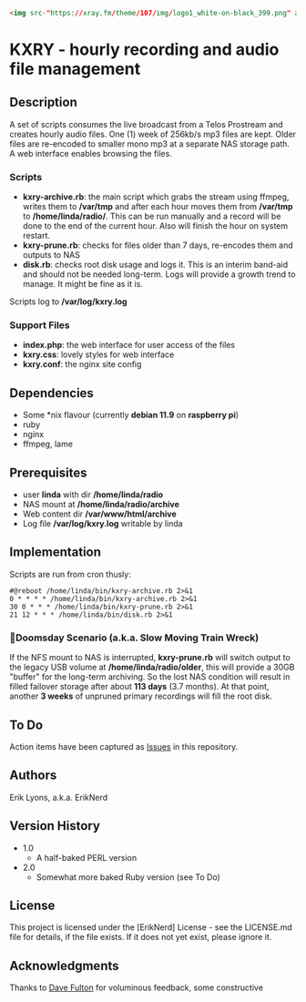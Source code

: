 ```html
<img src-"https://xray.fm/theme/107/img/logo1_white-on-black_399.png" alt="Xray Logo" width=200>
```
# KXRY - hourly recording and audio file management

## Description
A set of scripts consumes the live broadcast from a Telos Prostream and creates hourly audio files. One (1) week of 256kb/s mp3 files are kept. Older files are re-encoded to smaller mono mp3 at a separate NAS storage path. A web interface enables browsing the files.

### Scripts
* **kxry-archive.rb**: the main script which grabs the stream using ffmpeg, writes them to **/var/tmp** and after each hour moves them from **/var/tmp** to **/home/linda/radio/**. This can be run manually and a record will be done to the end of the current hour. Also will finish the hour on system restart.
* **kxry-prune.rb**: checks for files older than 7 days, re-encodes them and outputs to NAS
* **disk.rb**: checks root disk usage and logs it. This is an interim band-aid and should not be needed long-term. Logs will provide a growth trend to manage. It might be fine as it is. 

Scripts log to **/var/log/kxry.log**

### Support Files
* **index.php**: the web interface for user access of the files
* **kxry.css**: lovely styles for web interface
* **kxry.conf**: the nginx site config

## Dependencies
* Some \*nix flavour (currently **debian 11.9** on **raspberry pi**)
* ruby
* nginx 
* ffmpeg, lame 
 
## Prerequisites
* user **linda** with dir **/home/linda/radio**
* NAS mount at **/home/linda/radio/archive**
* Web content dir **/var/www/html/archive**
* Log file **/var/log/kxry.log** writable by linda

## Implementation
Scripts are run from cron thusly:
````
#@reboot /home/linda/bin/kxry-archive.rb 2>&1
0 * * * * /home/linda/bin/kxry-archive.rb 2>&1
30 0 * * * /home/linda/bin/kxry-prune.rb 2>&1
21 12 * * * /home/linda/bin/disk.rb 2>&1
````

### :rotating_light:Doomsday Scenario (a.k.a. Slow Moving Train Wreck)
If the NFS mount to NAS is interrupted, **kxry-prune.rb** will switch output to the legacy USB volume at **/home/linda/radio/older**, this will provide a 30GB "buffer" for the long-term archiving. So the lost NAS condition will result in filled failover storage after about **113 days** (3.7 months). At that point, another **3 weeks** of unpruned primary recordings will fill the root disk. 

## To Do
Action items have been captured as [Issues](https://github.com/rserling/kxry/issues) in this repository.

## Authors

Erik Lyons, a.k.a. ErikNerd

## Version History

* 1.0
    * A half-baked PERL version
* 2.0
    * Somewhat more baked Ruby version (see To Do)

## License

This project is licensed under the [ErikNerd] License - see the LICENSE.md file for details, if the file exists. If it does not yet exist, please ignore it.

## Acknowledgments

Thanks to [Dave Fulton](mailto:davedatt@gmail.com) for voluminous feedback, some constructive
